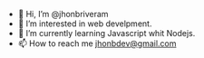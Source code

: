 - 👋 Hi, I’m @jhonbriveram
- 👀 I’m interested in web develpment. 
- 🌱 I’m currently learning Javascript whit Nodejs. 
- 📫 How to reach me jhonbdev@gmail.com 

<!---
jhonbriveram/jhonbriveram is a ✨ special ✨ repository because its `README.md` (this file) appears on your GitHub profile.
You can click the Preview link to take a look at your changes.
--->
